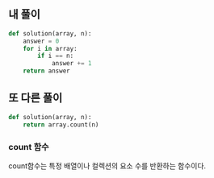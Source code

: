 ## 내 풀이
```py
def solution(array, n):
    answer = 0
    for i in array:
        if i == n:
            answer += 1
    return answer
```

## 또 다른 풀이
```py
def solution(array, n):
    return array.count(n)
```

### count 함수
count함수는 특정 배열이나 컬렉션의 요소 수를 반환하는 함수이다. 